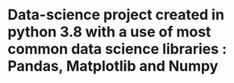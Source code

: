 # Data-science project created in python 3.8 with a use of most common data science libraries : Pandas, Matplotlib and Numpy



